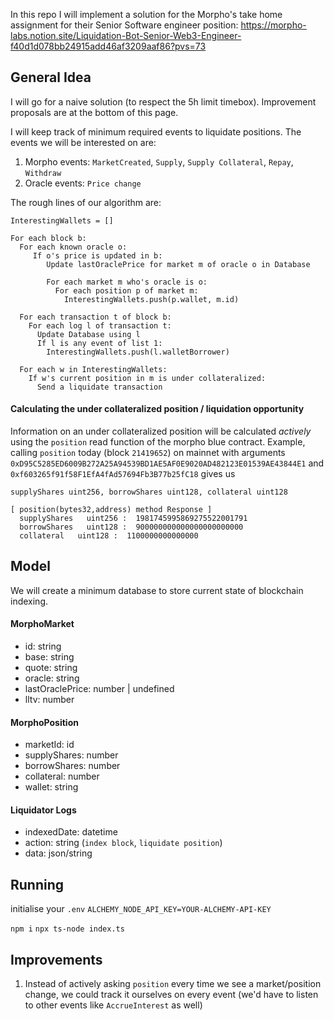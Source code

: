 In this repo I will implement a solution for the Morpho's take home assignment for their Senior Software engineer position:
https://morpho-labs.notion.site/Liquidation-Bot-Senior-Web3-Engineer-f40d1d078bb24915add46af3209aaf86?pvs=73

## General Idea

I will go for a naive solution (to respect the 5h limit timebox). Improvement proposals are at the bottom of this page.

I will keep track of minimum required events to liquidate positions.
The events we will be interested on are:

1. Morpho events: `MarketCreated`, `Supply`, `Supply Collateral`, `Repay`, `Withdraw`
2. Oracle events: `Price change`

The rough lines of our algorithm are:

```
InterestingWallets = []

For each block b:
  For each known oracle o:
     If o's price is updated in b:
        Update lastOraclePrice for market m of oracle o in Database

        For each market m who's oracle is o:
          For each position p of market m:
            InterestingWallets.push(p.wallet, m.id)

  For each transaction t of block b:
    For each log l of transaction t:
      Update Database using l
      If l is any event of list 1:
        InterestingWallets.push(l.walletBorrower)

  For each w in InterestingWallets:
    If w's current position in m is under collateralized:
      Send a liquidate transaction
```

#### Calculating the under collateralized position / liquidation opportunity

Information on an under collateralized position will be calculated _actively_ using the `position` read function of the morpho blue contract.
Example, calling `position` today (block `21419652`) on mainnet with arguments `0xD95C5285ED6009B272A25A94539BD1AE5AF0E9020AD482123E01539AE43844E1` and `0xf603265f91f58F1EfA4fAd57694Fb3B77b25fC18` gives us

```
supplyShares uint256, borrowShares uint128, collateral uint128

[ position(bytes32,address) method Response ]
  supplyShares   uint256 :  1981745995869275522001791
  borrowShares   uint128 :  900000000000000000000000
  collateral   uint128 :  1100000000000000
```

## Model

We will create a minimum database to store current state of blockchain indexing.

#### MorphoMarket

- id: string
- base: string
- quote: string
- oracle: string
- lastOraclePrice: number | undefined
- lltv: number

#### MorphoPosition

- marketId: id
- supplyShares: number
- borrowShares: number
- collateral: number
- wallet: string

#### Liquidator Logs

- indexedDate: datetime
- action: string (`index block`, `liquidate position`)
- data: json/string

## Running

initialise your `.env`
`ALCHEMY_NODE_API_KEY=YOUR-ALCHEMY-API-KEY`

`npm i`
`npx ts-node index.ts`

## Improvements

1. Instead of actively asking `position` every time we see a market/position change, we could track it ourselves on every event (we'd have to listen to other events like `AccrueInterest` as well)
